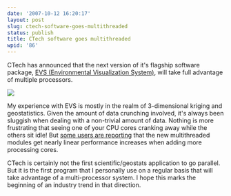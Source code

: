 ```yaml
---
date: '2007-10-12 16:20:17'
layout: post
slug: ctech-software-goes-multithreaded
status: publish
title: CTech software goes multithreaded
wpid: '86'
---
```


CTech has announced that the next version of it's flagship software package,  [EVS (Environmental Visualization System)](http://www.ctech.com/index.php?page=evspro), will take full advantage of multiple processors. 

![](/img/evs.gif)

My experience with EVS is mostly in the realm of 3-dimensional kriging and geostatistics. Given the amount of data crunching involved, it's always been sluggish when dealing with a non-trivial amount of data. Nothing is more frustrating that seeing one of your CPU cores cranking away while the others sit idle! But [some users are reporting](http://www.ctech.com/forum/viewtopic.php?pid=213#213) that the new multithreaded modules get nearly linear performance increases when adding more processing cores.

CTech is certainly not the first scientific/geostats application to go parallel. But it is the first program that I personally use on a regular basis that will take advantage of a multi-processor system. I hope this marks the beginning of an industry trend in that direction.

